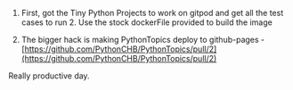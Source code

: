 <!-- title: Productive Hacking -->

1. First, got the Tiny Python Projects to work on gitpod and get all the test cases to run 
	2. Use the stock dockerFile provided to build the image 

2. The bigger hack is making PythonTopics deploy to github-pages - [https://github.com/PythonCHB/PythonTopics/pull/2](https://github.com/PythonCHB/PythonTopics/pull/2)

Really productive day. 



